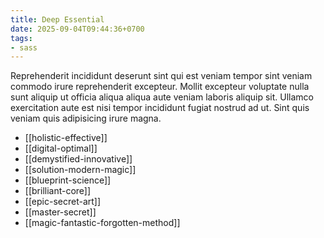 ```yaml
---
title: Deep Essential
date: 2025-09-04T09:44:36+0700
tags:
- sass
---
```


Reprehenderit incididunt deserunt sint qui est veniam tempor sint veniam commodo irure reprehenderit excepteur. Mollit excepteur voluptate nulla sunt aliquip ut officia aliqua aliqua aute veniam laboris aliquip sit. Ullamco exercitation aute est nisi tempor incididunt fugiat nostrud ad ut. Sint quis veniam quis adipisicing irure magna.


- [[holistic-effective]] 
- [[digital-optimal]] 
- [[demystified-innovative]] 
- [[solution-modern-magic]] 
- [[blueprint-science]] 
- [[brilliant-core]] 
- [[epic-secret-art]] 
- [[master-secret]] 
- [[magic-fantastic-forgotten-method]]